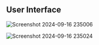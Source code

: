 ## User Interface
![Screenshot 2024-09-16 235006](https://github.com/user-attachments/assets/039da525-dcc2-4d1c-b17a-7258a9530bf4)

![Screenshot 2024-09-16 235024](https://github.com/user-attachments/assets/bdce7797-bfc0-4503-ba86-8881f0dc43e0)
